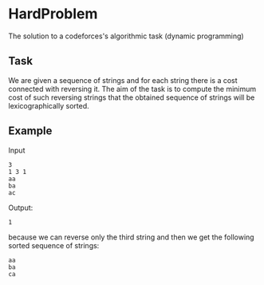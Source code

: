 # HardProblem
The solution to a codeforces's algorithmic task (dynamic programming)

Task
----

We are given a sequence of strings and for each string there is a cost
connected with reversing it. 
The aim of the task is to compute the minimum cost of such reversing strings
that the obtained sequence of strings will be lexicographically sorted.

Example
----
Input
```
3
1 3 1
aa
ba
ac
```

Output:
```
1
```
because we can reverse only the third string and then
we get the following sorted sequence of strings:
```
aa
ba
ca
```

